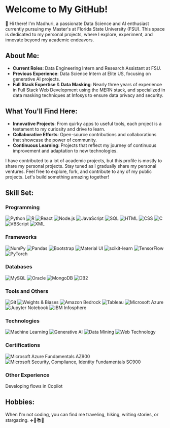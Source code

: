 # Welcome to My GitHub!

👋 Hi there! I'm Madhuri, a passionate Data Science and AI enthusiast currently pursuing my Master's at Florida State University (FSU). This space is dedicated to my personal projects, where I explore, experiment, and innovate beyond my academic endeavors.

## About Me:
- **Current Roles**: Data Engineering Intern and Research Assistant at FSU.
- **Previous Experience**: Data Science Intern at Elite US, focusing on generative AI projects.
- **Full Stack Expertise** & **Data Masking**: Nearly three years of experience in Full Stack Web Development using the MERN stack, and specialized in data masking techniques at Infosys to ensure data privacy and security.

## What You'll Find Here:
- **Innovative Projects**: From quirky apps to useful tools, each project is a testament to my curiosity and drive to learn.
- **Collaborative Efforts**: Open-source contributions and collaborations that showcase the power of community.
- **Continuous Learning**: Projects that reflect my journey of continuous improvement and adaptation to new technologies.

I have contributed to a lot of academic projects, but this profile is mostly to share my personal projects. Stay tuned as I gradually share my personal ventures. Feel free to explore, fork, and contribute to any of my public projects. Let's build something amazing together!
## Skill Set:
### Programming
![Python](https://img.shields.io/badge/Python-3776AB?style=flat&logo=python&logoColor=white) 
![R](https://img.shields.io/badge/R-276DC3?style=flat&logo=r&logoColor=white) 
![React](https://img.shields.io/badge/React-61DAFB?style=flat&logo=react&logoColor=black) 
![Node.js](https://img.shields.io/badge/Node.js-8CC84B?style=flat&logo=node.js&logoColor=white) 
![JavaScript](https://img.shields.io/badge/JavaScript-F7DF1E?style=flat&logo=javascript&logoColor=black) 
![SQL](https://img.shields.io/badge/SQL-4479A1?style=flat&logo=mysql&logoColor=white) 
![HTML](https://img.shields.io/badge/HTML-E34F26?style=flat&logo=html5&logoColor=white) 
![CSS](https://img.shields.io/badge/CSS-1572B6?style=flat&logo=css3&logoColor=white) 
![C](https://img.shields.io/badge/C-A8B9CC?style=flat&logo=c&logoColor=black) 
![VBScript](https://img.shields.io/badge/VBScript-5B5B5B?style=flat&logo=microsoft&logoColor=white) 
![XML](https://img.shields.io/badge/XML-FF7F50?style=flat&logo=w3c&logoColor=white)

### Frameworks
![NumPy](https://img.shields.io/badge/NumPy-013243?style=flat&logo=numpy&logoColor=white)
![Pandas](https://img.shields.io/badge/Pandas-150458?style=flat&logo=pandas&logoColor=white)
![Bootstrap](https://img.shields.io/badge/Bootstrap-563D7C?style=flat&logo=bootstrap&logoColor=white)
![Material UI](https://img.shields.io/badge/Material%20UI-007FFF?style=flat&logo=material-ui&logoColor=white)
![scikit-learn](https://img.shields.io/badge/scikit--learn-F7931E?style=flat&logo=scikit-learn&logoColor=white)
![TensorFlow](https://img.shields.io/badge/TensorFlow-FF6F20?style=flat&logo=tensorflow&logoColor=white)
![PyTorch](https://img.shields.io/badge/PyTorch-E94E77?style=flat&logo=pytorch&logoColor=white)

### Databases
![MySQL](https://img.shields.io/badge/MySQL-4479A1?style=flat&logo=mysql&logoColor=white)
![Oracle](https://img.shields.io/badge/Oracle-F80000?style=flat&logo=oracle&logoColor=white)
![MongoDB](https://img.shields.io/badge/MongoDB-47A248?style=flat&logo=mongodb&logoColor=white)
![DB2](https://img.shields.io/badge/DB2-003DA5?style=flat&logo=db2&logoColor=white)

### Tools and Others
![Git](https://img.shields.io/badge/Git-F05032?style=flat&logo=git&logoColor=white)
![Weights & Biases](https://img.shields.io/badge/WandB-FF4F00?style=flat&logo=wandb&logoColor=white)
![Amazon Bedrock](https://img.shields.io/badge/Amazon%20Bedrock-FF9900?style=flat)
![Tableau](https://img.shields.io/badge/Tableau-E97627?style=flat)
![Microsoft Azure](https://img.shields.io/badge/Microsoft%20Azure-0089D6?style=flat&logo=microsoftazure&logoColor=white)
![Jupyter Notebook](https://img.shields.io/badge/Jupyter%20Notebook-F37626?style=flat&logo=jupyter&logoColor=white)
![IBM Infosphere](https://img.shields.io/badge/IBM%20Infosphere-4D9CBA?style=flat)


### Technologies
![Machine Learning](https://img.shields.io/badge/Machine%20Learning-F7931E?style=flat&logo=python&logoColor=white)
![Generative AI](https://img.shields.io/badge/Generative%20AI-FF4081?style=flat)
![Data Mining](https://img.shields.io/badge/Data%20Mining-FBB034?style=flat)
![Web Technology](https://img.shields.io/badge/Web%20Technology-007ACC?style=flat)

### Certifications
![Microsoft Azure Fundamentals AZ900](https://img.shields.io/badge/Microsoft%20Azure%20Fundamentals%20AZ900-0078D4?style=flat)
![Microsoft Security, Compliance, Identity Fundamentals SC900](https://img.shields.io/badge/Microsoft%20Security%2C%20Compliance%2C%20Identity%20Fundamentals%20SC900-D83B01?style=flat)

### Other Experience
Developing flows in Copilot

## Hobbies:
When I'm not coding, you can find me traveling, hiking, writing stories, or stargazing. ✈️🌲📚✨
